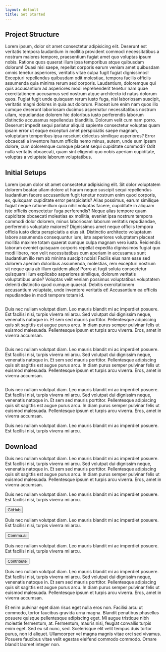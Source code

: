 ```yaml
---
layout: default
title: Get Started
---
```


<h2>Project Structure</h2>
<p class="mb-12">Lorem ipsum, dolor sit amet consectetur adipisicing elit. Deserunt est veritatis tempora laudantium in mollitia
    provident commodi necessitatibus a nostrum maiores tempore, praesentium fugiat amet quo voluptas ipsum nobis.
    Ratione quos quaerat illum ipsa temporibus atque quibusdam dolorum! Quasi nisi saepe, repellat corporis earum veniam
    amet quibusdam omnis tenetur asperiores, veritatis vitae culpa fugit fugiat dignissimos! Excepturi repellendus
    quibusdam odit molestiae, tempora facilis officiis assumenda quia minima rerum sed corporis. Laudantium, doloremque
    qui quis accusantium ad asperiores modi reprehenderit tenetur nam quae exercitationem accusamus sed nostrum atque
    architecto id natus dolorum quos. Fugiat fugit unde quisquam rerum iusto fuga, nisi laboriosam suscipit, veritatis
    magni dolores in quia aut dolorum. Placeat iure enim nam quos illo cumque deserunt laboriosam ducimus aspernatur
    necessitatibus nostrum ullam, repudiandae dolorem hic doloribus iusto perferendis laborum distinctio accusamus
    repellendus blanditiis. Dolorum velit cum nam porro. Deserunt impedit sequi pariatur aliquid sapiente consectetur
    voluptas quam ipsam error ut eaque excepturi amet perspiciatis saepe magnam, voluptatum temporibus ipsa nesciunt
    delectus similique asperiores? Error obcaecati a inventore harum officiis nemo minus, autem, unde eum ipsam dolore,
    cum doloremque cumque placeat sequi cupiditate commodi? Odit nulla veritatis obcaecati, quam sint eligendi quo nobis
    aperiam cupiditate, voluptas a voluptate laborum voluptatibus.</p>

<h2>Initial Setups</h2>
<p class="mb-12">Lorem ipsum dolor sit amet consectetur adipisicing elit. Sit dolor voluptatem dolorem beatae ullam
    dolore ut harum
    neque suscipit sequi repellendus laudantium facere accusantium fugit tenetur nostrum enim quod corporis, ex,
    quisquam cupiditate error perspiciatis? Alias possimus, earum similique fugiat neque ratione illum quia nihil
    voluptas facere, cupiditate in aliquam iste officiis consectetur fuga perferendis? Neque alias tempore quam
    cupiditate obcaecati molestias ex mollitia, eveniet ipsa nostrum tempora commodi dolor dolorem, minus laboriosam
    laborum veritatis repudiandae, perferendis voluptate maiores? Dignissimos amet neque officiis tempora officia iusto
    dicta perspiciatis a eius sit. Distinctio architecto voluptatum labore assumenda consequuntur iure, iste asperiores
    voluptatem placeat mollitia maxime totam quaerat cumque culpa magnam vero iusto. Reiciendis laborum eveniet quisquam
    corporis repellat expedita dignissimos fugiat quo modi libero, non velit necessitatibus cum aperiam in accusamus
    sunt laudantium illo rem ab minima suscipit nobis! Facilis eius nam esse sed dolorem aperiam doloribus assumenda,
    molestias, rem excepturi nostrum sit neque quia ab illum quidem alias! Porro at fugit soluta consectetur quisquam
    illum explicabo asperiores similique, dolorum veritatis voluptatibus unde? Voluptas velit veniam possimus
    voluptatibus voluptatem deleniti distinctio quod cumque quaerat. Debitis exercitationem accusantium voluptate, unde
    inventore veritatis et! Accusantium ea officiis repudiandae in modi tempore totam id.</p>

<div class="grid lg:grid-cols-2 gap-4 mb-6">
    <picture>
        <source srcset="" type="image/webp">
        <source srcset="assets/img/explanation-models.png" type="image/png">
        <img src="" alt="">
    </picture>
    <p>Duis nec nullam volutpat diam. Leo mauris blandit mi ac imperdiet posuere. Est facilisi nisi, turpis viverra mi
        arcu. Sed volutpat dui dignissim neque, venenatis natoque in. Et sem sed mauris porttitor. Pellentesque
        adipiscing quis sit sagittis est augue purus arcu. In diam purus semper pulvinar felis ut euismod malesuada.
        Pellentesque ipsum et turpis arcu viverra. Eros, amet in viverra accumsan.</p>
</div>

<div class="grid lg:grid-cols-2 gap-4 mb-6">
    <picture>
        <source srcset="" type="image/webp">
        <source srcset="assets/img/explanation-models.png" type="image/png">
        <img src="" alt="">
    </picture>
    <p>Duis nec nullam volutpat diam. Leo mauris blandit mi ac imperdiet posuere. Est facilisi nisi, turpis viverra mi
        arcu. Sed volutpat dui dignissim neque, venenatis natoque in. Et sem sed mauris porttitor. Pellentesque
        adipiscing quis sit sagittis est augue purus arcu. In diam purus semper pulvinar felis ut euismod malesuada.
        Pellentesque ipsum et turpis arcu viverra. Eros, amet in viverra accumsan.</p>
</div>

<div class="grid lg:grid-cols-2 gap-4 mb-6">
    <picture>
        <source srcset="" type="image/webp">
        <source srcset="assets/img/explanation-models.png" type="image/png">
        <img src="" alt="">
    </picture>
    <p>Duis nec nullam volutpat diam. Leo mauris blandit mi ac imperdiet posuere. Est facilisi nisi, turpis viverra mi
        arcu. Sed volutpat dui dignissim neque, venenatis natoque in. Et sem sed mauris porttitor. Pellentesque
        adipiscing quis sit sagittis est augue purus arcu. In diam purus semper pulvinar felis ut euismod malesuada.
        Pellentesque ipsum et turpis arcu viverra. Eros, amet in viverra accumsan.</p>
</div>

<p class="mb-12">Duis nec nullam volutpat diam. Leo mauris blandit mi ac imperdiet posuere. Est facilisi nisi, turpis
    viverra mi arcu.</p>

<h2>Download</h2>
<p class="mb-12">Duis nec nullam volutpat diam. Leo mauris blandit mi ac imperdiet posuere. Est facilisi nisi, turpis
    viverra mi arcu.
    Sed volutpat dui dignissim neque, venenatis natoque in. Et sem sed mauris porttitor. Pellentesque adipiscing quis
    sit sagittis est augue purus arcu. In diam purus semper pulvinar felis ut euismod malesuada. Pellentesque ipsum et
    turpis arcu viverra. Eros, amet in viverra accumsan.</p>

<div class="justify-center md:justify-start flex flex-wrap md:flex-nowrap mb-8 md:space-y-0 space-x-14 space-y-4 space-x-reverse">
    <p>Duis nec nullam volutpat diam. Leo mauris blandit mi ac imperdiet posuere. Est facilisi nisi, turpis viverra mi
        arcu.</p>
    <button class="btn btn--black">GitHub</button>
</div>

<div class="justify-center dm:justify-start flex flex-wrap md:flex-nowrap mb-8 md:space-y-0 space-x-14 space-y-4 space-x-reverse">
    <p>Duis nec nullam volutpat diam. Leo mauris blandit mi ac imperdiet posuere. Est facilisi nisi, turpis viverra mi
        arcu.</p>
    <button class="btn btn--black">Comma.ai</button>
</div>

<div class="justify-center md:justify-start flex flex-wrap md:flex-nowrap mb-12 md:space-y-0 space-x-14 space-y-4 space-x-reverse">
    <p>Duis nec nullam volutpat diam. Leo mauris blandit mi ac imperdiet posuere. Est facilisi nisi, turpis viverra mi
        arcu.</p>
    <button class="btn btn--orange">Contribute</button>
</div>

<p class="mb-12">Duis nec nullam volutpat diam. Leo mauris blandit mi ac imperdiet posuere. Est facilisi nisi, turpis viverra mi arcu.
    Sed volutpat dui dignissim neque, venenatis natoque in. Et sem sed mauris porttitor. Pellentesque adipiscing quis
    sit sagittis est augue purus arcu. In diam purus semper pulvinar felis ut euismod malesuada. Pellentesque ipsum et
    turpis arcu viverra. Eros, amet in viverra accumsan.
</p>
<p class="mb-12">Et enim pulvinar eget diam risus eget nulla eros non. Facilisi arcu ut commodo, tortor faucibus gravida urna magna.
    Blandit penatibus phasellus posuere quisque pellentesque adipiscing eget. Mi augue tristique nibh molestie
    fermentum, at. Fermentum, mauris nisi, feugiat convallis turpis enim eget. Sed eu sit nunc, sed. Scelerisque elit
    velit tempus duis tortor purus, non id aliquet. Ullamcorper vel magna magnis vitae orci sed vivamus. Posuere
    faucibus vitae velit egestas eleifend commodo commodo. Ornare blandit laoreet integer non.
</p>